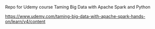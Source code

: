 Repo for Udemy course Taming Big Data with Apache Spark and Python

https://www.udemy.com/taming-big-data-with-apache-spark-hands-on/learn/v4/content
